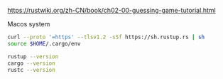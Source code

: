 https://rustwiki.org/zh-CN/book/ch02-00-guessing-game-tutorial.html

Macos system
~~~ bash
curl --proto '=https' --tlsv1.2 -sSf https://sh.rustup.rs | sh
source $HOME/.cargo/env

rustup --version
cargo --version
rustc --version
~~~


